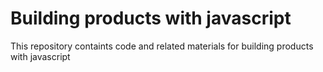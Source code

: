 # Building products with javascript

This repository containts code and related materials for building products with javascript

